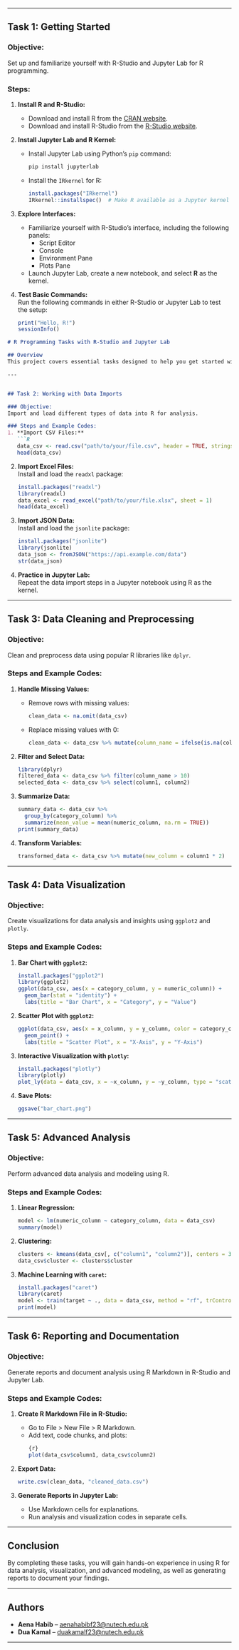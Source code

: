 

---

## Task 1: Getting Started  

### Objective:  
Set up and familiarize yourself with R-Studio and Jupyter Lab for R programming.

### Steps:  

1. **Install R and R-Studio:**  
   - Download and install R from the [CRAN website](https://cran.r-project.org/).  
   - Download and install R-Studio from the [R-Studio website](https://posit.co/).  

2. **Install Jupyter Lab and R Kernel:**  
   - Install Jupyter Lab using Python’s `pip` command:  
     ```bash
     pip install jupyterlab
     ```
   - Install the `IRkernel` for R:  
     ```R
     install.packages("IRkernel")  
     IRkernel::installspec()  # Make R available as a Jupyter kernel  
     ```

3. **Explore Interfaces:**  
   - Familiarize yourself with R-Studio’s interface, including the following panels:  
     - Script Editor  
     - Console  
     - Environment Pane  
     - Plots Pane  
   - Launch Jupyter Lab, create a new notebook, and select **R** as the kernel.

4. **Test Basic Commands:**  
   Run the following commands in either R-Studio or Jupyter Lab to test the setup:  
   ```R
   print("Hello, R!")  
   sessionInfo()  
   ```



```markdown
# R Programming Tasks with R-Studio and Jupyter Lab

## Overview  
This project covers essential tasks designed to help you get started with R programming, explore data analysis, and build advanced data visualizations and models using R. The tasks range from installing necessary tools to performing advanced analysis and generating reports.

---


## Task 2: Working with Data Imports  

### Objective:  
Import and load different types of data into R for analysis.

### Steps and Example Codes:  
1. **Import CSV Files:**  
   ```R
   data_csv <- read.csv("path/to/your/file.csv", header = TRUE, stringsAsFactors = FALSE)  
   head(data_csv)  
   ```  

2. **Import Excel Files:**  
   Install and load the `readxl` package:  
   ```R
   install.packages("readxl")  
   library(readxl)  
   data_excel <- read_excel("path/to/your/file.xlsx", sheet = 1)  
   head(data_excel)  
   ```  

3. **Import JSON Data:**  
   Install and load the `jsonlite` package:  
   ```R
   install.packages("jsonlite")  
   library(jsonlite)  
   data_json <- fromJSON("https://api.example.com/data")  
   str(data_json)  
   ```  

4. **Practice in Jupyter Lab:**  
   Repeat the data import steps in a Jupyter notebook using R as the kernel.

---

## Task 3: Data Cleaning and Preprocessing  

### Objective:  
Clean and preprocess data using popular R libraries like `dplyr`.

### Steps and Example Codes:  
1. **Handle Missing Values:**  
   - Remove rows with missing values:  
     ```R
     clean_data <- na.omit(data_csv)  
     ```  
   - Replace missing values with 0:  
     ```R
     clean_data <- data_csv %>% mutate(column_name = ifelse(is.na(column_name), 0, column_name))  
     ```  

2. **Filter and Select Data:**  
   ```R
   library(dplyr)  
   filtered_data <- data_csv %>% filter(column_name > 10)  
   selected_data <- data_csv %>% select(column1, column2)  
   ```  

3. **Summarize Data:**  
   ```R
   summary_data <- data_csv %>%  
     group_by(category_column) %>%  
     summarize(mean_value = mean(numeric_column, na.rm = TRUE))  
   print(summary_data)  
   ```  

4. **Transform Variables:**  
   ```R
   transformed_data <- data_csv %>% mutate(new_column = column1 * 2)  
   ```

---

## Task 4: Data Visualization  

### Objective:  
Create visualizations for data analysis and insights using `ggplot2` and `plotly`.

### Steps and Example Codes:  
1. **Bar Chart with `ggplot2`:**  
   ```R
   install.packages("ggplot2")  
   library(ggplot2)  
   ggplot(data_csv, aes(x = category_column, y = numeric_column)) +  
     geom_bar(stat = "identity") +  
     labs(title = "Bar Chart", x = "Category", y = "Value")  
   ```  

2. **Scatter Plot with `ggplot2`:**  
   ```R
   ggplot(data_csv, aes(x = x_column, y = y_column, color = category_column)) +  
     geom_point() +  
     labs(title = "Scatter Plot", x = "X-Axis", y = "Y-Axis")  
   ```  

3. **Interactive Visualization with `plotly`:**  
   ```R
   install.packages("plotly")  
   library(plotly)  
   plot_ly(data = data_csv, x = ~x_column, y = ~y_column, type = "scatter", mode = "markers", color = ~category_column)  
   ```  

4. **Save Plots:**  
   ```R
   ggsave("bar_chart.png")  
   ```  

---

## Task 5: Advanced Analysis  

### Objective:  
Perform advanced data analysis and modeling using R.

### Steps and Example Codes:  
1. **Linear Regression:**  
   ```R
   model <- lm(numeric_column ~ category_column, data = data_csv)  
   summary(model)  
   ```  

2. **Clustering:**  
   ```R
   clusters <- kmeans(data_csv[, c("column1", "column2")], centers = 3)  
   data_csv$cluster <- clusters$cluster  
   ```  

3. **Machine Learning with `caret`:**  
   ```R
   install.packages("caret")  
   library(caret)  
   model <- train(target ~ ., data = data_csv, method = "rf", trControl = trainControl(method = "cv", number = 5))  
   print(model)  
   ```  

---

## Task 6: Reporting and Documentation  

### Objective:  
Generate reports and document analysis using R Markdown in R-Studio and Jupyter Lab.

### Steps and Example Codes:  
1. **Create R Markdown File in R-Studio:**  
   - Go to File > New File > R Markdown.  
   - Add text, code chunks, and plots:  
     ```R
     {r}  
     plot(data_csv$column1, data_csv$column2)  
     ```  

2. **Export Data:**  
   ```R
   write.csv(clean_data, "cleaned_data.csv")  
   ```  

3. **Generate Reports in Jupyter Lab:**  
   - Use Markdown cells for explanations.  
   - Run analysis and visualization codes in separate cells.  

---

## Conclusion  
By completing these tasks, you will gain hands-on experience in using R for data analysis, visualization, and advanced modeling, as well as generating reports to document your findings.

---

## Authors  
- **Aena Habib** – [aenahabibf23@nutech.edu.pk](mailto:aenahabibf23@nutech.edu.pk)  
- **Dua Kamal** – [duakamalf23@nutech.edu.pk](mailto:duakamalf23@nutech.edu.pk)  

---
